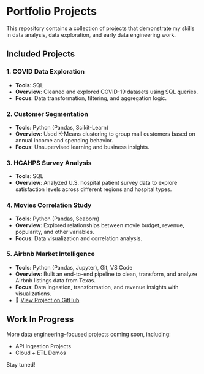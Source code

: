 # Portfolio Projects

This repository contains a collection of projects that demonstrate my skills in data analysis, data exploration, and early data engineering work.

## Included Projects

### 1. **COVID Data Exploration**
- **Tools**: SQL
- **Overview**: Cleaned and explored COVID-19 datasets using SQL queries.
- **Focus**: Data transformation, filtering, and aggregation logic.

### 2. **Customer Segmentation**
- **Tools**: Python (Pandas, Scikit-Learn)
- **Overview**: Used K-Means clustering to group mall customers based on annual income and spending behavior.
- **Focus**: Unsupervised learning and business insights.

### 3. **HCAHPS Survey Analysis**
- **Tools**: SQL
- **Overview**: Analyzed U.S. hospital patient survey data to explore satisfaction levels across different regions and hospital types.

### 4. **Movies Correlation Study**
- **Tools**: Python (Pandas, Seaborn)
- **Overview**: Explored relationships between movie budget, revenue, popularity, and other variables.
- **Focus**: Data visualization and correlation analysis.

### 5. **Airbnb Market Intelligence**
- **Tools**: Python (Pandas, Jupyter), Git, VS Code
- **Overview**: Built an end-to-end pipeline to clean, transform, and analyze Airbnb listings data from Texas.
- **Focus**: Data ingestion, transformation, and revenue insights with visualizations.
- 🔗 [View Project on GitHub](https://github.com/DianUmurerwa/airbnb-market-intelligence)


##  Work In Progress


More data engineering–focused projects coming soon, including:
- API Ingestion Projects
- Cloud + ETL Demos


Stay tuned!

